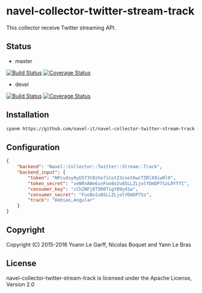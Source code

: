 navel-collector-twitter-stream-track
====================================

This collector receive Twitter streaming API.

Status
------

- master

[![Build Status](https://travis-ci.org/Navel-IT/navel-collector-twitter-stream-track.svg?branch=master)](https://travis-ci.org/Navel-IT/navel-collector-twitter-stream-track?branch=master)
[![Coverage Status](https://coveralls.io/repos/github/Navel-IT/navel-collector-twitter-stream-track/badge.svg?branch=master)](https://coveralls.io/github/Navel-IT/navel-collector-twitter-stream-track?branch=master)

- devel

[![Build Status](https://travis-ci.org/Navel-IT/navel-collector-twitter-stream-track.svg?branch=devel)](https://travis-ci.org/Navel-IT/navel-collector-twitter-stream-track?branch=devel)
[![Coverage Status](https://coveralls.io/repos/github/Navel-IT/navel-collector-twitter-stream-track/badge.svg?branch=devel)](https://coveralls.io/github/Navel-IT/navel-collector-twitter-stream-track?branch=devel)

Installation
------------

```bash
cpanm https://github.com/navel-it/navel-collector-twitter-stream-track.git
```

Configuration
-------------

```json
{
    "backend": "Navel::Collector::Twitter::Stream::Track",
    "backend_input": {
        "token": "NPcudxy0yU5T3tBzho7iCotZ3cnetKwcTIRlX0iwRl0",
        "token_secret": "veNRnAWe6inFuo8o2u8SLLZLjolYDmDP7SzL0YfYI",
        "consumer_key": "cChZNFj6T5R0TigYB9yd1w",
        "consumer_secret": "Fuo8o2u8SLLZLjolYDmDP7Sz",
        "track": "Debian,Angular"
    }
}
```

Copyright
---------

Copyright (C) 2015-2016 Yoann Le Garff, Nicolas Boquet and Yann Le Bras

License
-------

navel-collector-twitter-stream-track is licensed under the Apache License, Version 2.0
